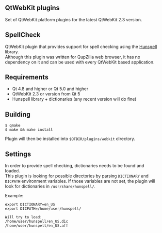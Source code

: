 QtWebKit plugins
----------------------------------------------------------------------------------------
Set of QtWebKit platform plugins for the latest QtWebKit 2.3 version.

SpellCheck
----------------------------------------------------------------------------------------

QtWebKit plugin that provides support for spell checking using the 
[Hunspell](http://hunspell.sourceforge.net/) library.  
Although this plugin was written for QupZilla web browser, it has no dependency on it and
can be used with every QtWebKit based application.

Requirements
----------------------------------------------------------------------------------------

 * Qt 4.8 and higher or Qt 5.0 and higher
 * QtWebKit 2.3 or version from Qt 5
 * Hunspell library + dictionaries (any recent version will do fine)

Building
----------------------------------------------------------------------------------------

    $ qmake
    $ make && make install

Plugin will then be installed into `$QTDIR/plugins/webkit` directory. 

Settings
----------------------------------------------------------------------------------------
In order to provide spell checking, dictionaries needs to be found and loaded.  
This plugin is looking for possible directories by parsing `DICTIONARY` and `DICPATH` environment
variables. If those variables are not set, the plugin will look for dictionaries in
`/usr/share/hunspell/`.

Example:

    export DICTIONARY=en_US
    export DICPATH=/home/user/hunspell/
    
    Will try to load:
    /home/user/hunspell/en_US.dic
    /home/user/hunspell/en_US.aff
